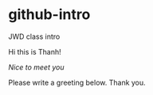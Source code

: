 # github-intro
JWD class intro

Hi this is Thanh!

*Nice to meet you*

Please write a greeting below. Thank you.

